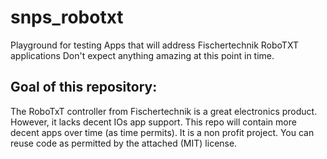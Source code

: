 # snps_robotxt
Playground for testing Apps that will address Fischertechnik RoboTXT applications
Don't expect anything amazing at this point in time. 

Goal of this repository:
------------------------

The RoboTxT controller from Fischertechnik is a great electronics product. However, it lacks decent IOs app support. This repo will contain more decent apps over time (as time permits). It is a non profit project. You can reuse code as permitted by the attached (MIT) license.
